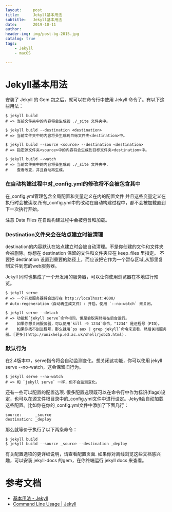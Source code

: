 ```yaml
---
layout:     post
title:      Jekyll基本用法
subtitle:   Jekyll基本用法
date:       2019-10-11
author:     
header-img: img/post-bg-2015.jpg
catalog: true
tags:
    - Jekyll
    - macOS

---
```


# Jekyll基本用法

安装了 Jekyll 的 Gem 包之后，就可以在命令行中使用 Jekyll 命令了。有以下这些用法：

```
$ jekyll build
# => 当前文件夹中的内容将会生成到 ./_site 文件夹中。

$ jekyll build --destination <destination>
# => 当前文件夹中的内容将会生成到目标文件夹<destination>中。

$ jekyll build --source <source> --destination <destination>
# => 指定源文件夹<source>中的内容将会生成到目标文件夹<destination>中。

$ jekyll build --watch
# => 当前文件夹中的内容将会生成到 ./_site 文件夹中，
#    查看改变，并且自动再生成。
```

### 在自动构建过程中对_config.yml的修改将不会被包含其中
在_config.yml管理包含全局配置和变量定义在内的配置文件 并且这些变量定义在执行时会被读取.所有_config.yml中的改动在自动构建过程中，都不会被加载直到下一次执行开始。

注意 Data Files 在自动构建过程中会被包含和加载。

### Destination文件夹会在站点建立时被清理
destination的内容默认在站点建立时会被自动清理。不是你创建的文件和文件夹会被删除。你想在 destination 保留的文件和文件夹应在 keep_files 里指定。
不要把 destination 设置到重要的路径上，而应该把它作为一个暂存区域,从那里复制文件到您的web服务器。

Jekyll 同时也集成了一个开发用的服务器，可以让你使用浏览器在本地进行预览。

```
$ jekyll serve
# => 一个开发服务器将会运行在 http://localhost:4000/
# Auto-regeneration（自动再生成文件）: 开启。使用 `--no-watch` 来关闭。

$ jekyll serve --detach
# => 功能和`jekyll serve`命令相同，但是会脱离终端在后台运行。
#    如果你想关闭服务器，可以使用`kill -9 1234`命令，"1234" 是进程号（PID）。
#    如果你找不到进程号，那么就用`ps aux | grep jekyll`命令来查看，然后关闭服务器。[更多](http://unixhelp.ed.ac.uk/shell/jobz5.html).
```

### 默认行为
在2.4版本中，serve指令将会自动监测变化。想关闭这功能，你可以使用 jekyll serve --no-watch，这会保留旧行为。

```
$ jekyll serve --no-watch
# => 和 `jekyll serve` 一样，但不会监测变化。
```

还有一些可以配置的配置选项. 很多配置选项既可以在命令行中作为标识(flags)设定，也可以在源文件根目录中的_config.yml文件中进行设定。Jekyll会自动加载这些配置。比如你在你的_config.yml文件中添加了下面几行：

```
source:      _source
destination: _deploy
```
那么就等价于执行了以下两条命令：

```
$ jekyll build
$ jekyll build --source _source --destination _deploy
```
有关配置选项的更详细说明，请查看配置页面.
如果你对离线浏览这些文档感兴趣，可以安装 jekyll-docs 的gem，在你终端运行 jekyll docs 来查看。

# 参考文档
+ [基本用法 - Jekyll](http://jekyllcn.com/docs/usage/)
+ [Command Line Usage | Jekyll](https://jekyllrb.com/docs/usage/)

